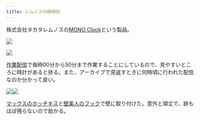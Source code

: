 ```yaml
---
title: レムノスの掛時計
---
```

株式会社タカタレムノスの[MONO Clock](https://www.amazon.co.jp/dp/B004UIT8BK)という製品。

![](https://lh4.googleusercontent.com/-M97agJejoHYkQlPXCloI0-hXjTixqo5RPhGBvRcu7i-vnzVXlnvkDueUI7GqHsJriH9rgQJlK1ldk2Y1FSZkNnEXiGuSmUWdJxe01FPxJgLSN2_VatRXSOGajeq-on0AqBPIc6I_DQlu9B0pny7A4ierETIU9AtgSHeUW39jsmD--1k1qo8dju8)

![](https://lh5.googleusercontent.com/EgavQ7GwwLVGEVvhGE0ry9Ow6ui2nNg7fEnK3vd6geJEXzehT_VCoInlX5Le62YGW9ylTZjJl9BZxt6-NFdCjRujFT5pQTV8MG9CcnKa1L7-2Uw4M0i9hYMy080VKfupAiOGnXblyHVhjB0OGChG85DONujhSvCCGZ9ZZ5VrdNYP8TOW2ztyBpId)

[作業配信](https://www.youtube.com/channel/UC5s-KpSDGzxWPWNv94PnJHw)で毎時00分から50分まで作業することにしているので、見やすいところに時計があると捗る。また、アーカイブで見返すときに何時頃に行われた配信なのか分かって良い。

![](https://lh4.googleusercontent.com/If-1IevUEytAv0ofX1Hkva2DnAmLdtR0K8V-QLx48vqcKmYXDW4-5IMzXfsJahvcSGjnzOoNgrGNwIOy84-uISF10RDyGguzaEdEBTmMa4EhhGfhc3ZgHI3vD4jvunY91dyxEm6S54JxNrymjN_DsvJwCn_f8K7AHyfBTVb_cfubMPOHoInJ8HKV)![](https://lh6.googleusercontent.com/D6_w-K0rxbbXP2H3hzWoNe7C4zERhPts9YLmTQQ_JldgAHMiTWZakPitraKPEdL6ZQfJmUx2kOUvZFAgxQqdhtOCqgJX_scW2clN8VzEmqoToPyapzfFJcVHkz4aBrOUaM2iCLUJZWLgvJIMv8zHYMUZnrqyuUtK_LGHzIsFhRCkF6dSTauhyWm3)

[マックスのホッチキス](https://www.amazon.co.jp/dp/B000O9WRWG)と[壁美人のフック](https://www.amazon.co.jp/dp/B00CU78TDG)で壁に取り付けた。意外と頑丈で、跡もほぼ残らないので助かる。
